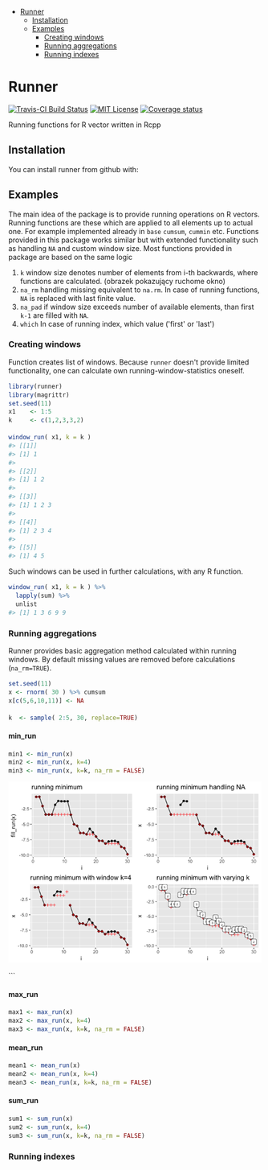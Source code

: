 
-   [Runner](#runner)
    -   [Installation](#installation)
    -   [Examples](#examples)
        -   [Creating windows](#creating-windows)
        -   [Running aggregations](#running-aggregations)
        -   [Running indexes](#running-indexes)

<!-- README.md is generated from README.Rmd. Please edit that file -->
Runner
======

[![Travis-CI Build Status](https://travis-ci.org/gogonzo/runner.svg?branch=master)](https://travis-ci.org/gogonzo/runner) [![MIT License](https://badges.frapsoft.com/os/mit/mit.svg)](https://opensource.org/licenses/mit-license.php) [![Coverage status](https://codecov.io/gh/gogonzo/runner/branch/master/graph/badge.svg)](https://codecov.io/github/gogonzo/runner?branch=master)

Running functions for R vector written in Rcpp

Installation
------------

You can install runner from github with:

Examples
--------

The main idea of the package is to provide running operations on R vectors. Running functions are these which are applied to all elements up to actual one. For example implemented already in `base` `cumsum`, `cummin` etc. Functions provided in this package works similar but with extended functionality such as handling `NA` and custom window size. Most functions provided in package are based on the same logic
1. `k` window size denotes number of elements from i-th backwards, where functions are calculated.
(obrazek pokazujący ruchome okno)
2. `na_rm` handling missing equivalent to `na.rm`. In case of running functions, `NA` is replaced with last finite value.
3. `na_pad` if window size exceeds number of available elements, than first `k-1` are filled with `NA`.
4. `which` In case of running index, which value ('first' or 'last')

### Creating windows

Function creates list of windows. Because `runner` doesn't provide limited functionality, one can calculate own running-window-statistics oneself.

``` r
library(runner)
library(magrittr)
set.seed(11)
x1    <- 1:5
k     <- c(1,2,3,3,2)

window_run( x1, k = k )
#> [[1]]
#> [1] 1
#> 
#> [[2]]
#> [1] 1 2
#> 
#> [[3]]
#> [1] 1 2 3
#> 
#> [[4]]
#> [1] 2 3 4
#> 
#> [[5]]
#> [1] 4 5
```

Such windows can be used in further calculations, with any R function.

``` r
window_run( x1, k = k ) %>%
  lapply(sum) %>%
  unlist
#> [1] 1 3 6 9 9
```

### Running aggregations

Runner provides basic aggregation method calculated within running windows. By default missing values are removed before calculations (`na_rm=TRUE`).

``` r
set.seed(11)
x <- rnorm( 30 ) %>% cumsum
x[c(5,6,10,11)] <- NA

k  <- sample( 2:5, 30, replace=TRUE)
```

#### min\_run

``` r
min1 <- min_run(x)
min2 <- min_run(x, k=4)
min3 <- min_run(x, k=k, na_rm = FALSE)
```

![](README-plot_min_run-1.png)

\`\`\`

#### max\_run

``` r
max1 <- max_run(x)
max2 <- max_run(x, k=4)
max3 <- max_run(x, k=k, na_rm = FALSE)
```

#### mean\_run

``` r
mean1 <- mean_run(x)
mean2 <- mean_run(x, k=4)
mean3 <- mean_run(x, k=k, na_rm = FALSE)
```

#### sum\_run

``` r
sum1 <- sum_run(x)
sum2 <- sum_run(x, k=4)
sum3 <- sum_run(x, k=k, na_rm = FALSE)
```

### Running indexes
